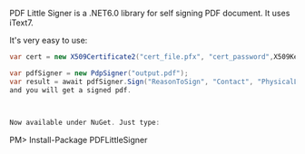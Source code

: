 
PDF Little Signer is a .NET6.0 library for self signing PDF document.  It uses iText7.

 

It's very easy to use:
```csharp
var cert = new X509Certificate2("cert_file.pfx", "cert_password",X509KeyStorageFlags.Exportable);

var pdfSigner = new PdpSigner("output.pdf");
var result = await pdfSigner.Sign("ReasonToSign", "Contact", "PhysicalLocation", true, stampImage, cert, fileToSign);
and you will get a signed pdf.

 

Now available under NuGet. Just type:
```
PM> Install-Package PDFLittleSigner
```
